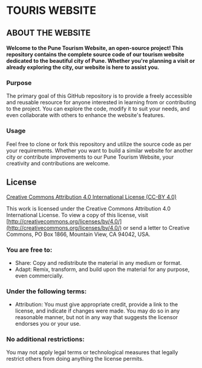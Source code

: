 # TOURIS WEBSITE

## ABOUT THE WEBSITE

#### Welcome to the Pune Tourism Website, an open-source project! This repository contains the complete source code of our tourism website dedicated to the beautiful city of Pune. Whether you're planning a visit or already exploring the city, our website is here to assist you.

### Purpose

The primary goal of this GitHub repository is to provide a freely accessible and reusable resource for anyone interested in learning from or contributing to the project. You can explore the code, modify it to suit your needs, and even collaborate with others to enhance the website's features.

### Usage

Feel free to clone or fork this repository and utilize the source code as per your requirements. Whether you want to build a similar website for another city or contribute improvements to our Pune Tourism Website, your creativity and contributions are welcome.

## License

[Creative Commons Attribution 4.0 International License (CC-BY 4.0)](http://creativecommons.org/licenses/by/4.0/)

This work is licensed under the Creative Commons Attribution 4.0 International License. To view a copy of this license, visit [http://creativecommons.org/licenses/by/4.0/](http://creativecommons.org/licenses/by/4.0/) or send a letter to Creative Commons, PO Box 1866, Mountain View, CA 94042, USA.

### You are free to:

- Share: Copy and redistribute the material in any medium or format.
- Adapt: Remix, transform, and build upon the material for any purpose, even commercially.

### Under the following terms:

- Attribution: You must give appropriate credit, provide a link to the license, and indicate if changes were made. You may do so in any reasonable manner, but not in any way that suggests the licensor endorses you or your use.

### No additional restrictions:

You may not apply legal terms or technological measures that legally restrict others from doing anything the license permits.
